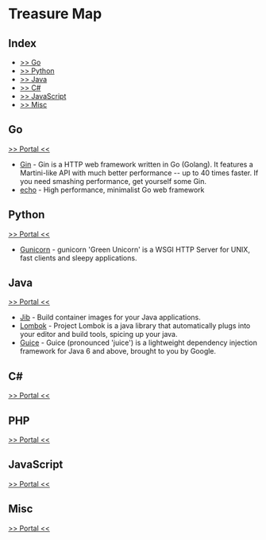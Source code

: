 # Treasure Map

## Index

- [>> Go](#go)
- [>> Python](#python)
- [>> Java](#java)
- [>> C#](#c#)
- [>> JavaScript](#javascript)
- [>> Misc](#misc)

## Go

[>> Portal <<](#WIP)

* [Gin](https://github.com/gin-gonic/gin) - Gin is a HTTP web framework written in Go (Golang). It features a Martini-like API with much better performance -- up to 40 times faster. If you need smashing performance, get yourself some Gin.
* [echo](https://github.com/labstack/echo) - High performance, minimalist Go web framework

## Python

[>> Portal <<](#WIP)

* [Gunicorn](https://github.com/benoitc/gunicorn) - gunicorn 'Green Unicorn' is a WSGI HTTP Server for UNIX, fast clients and sleepy applications.

## Java

[>> Portal <<](#WIP)

* [Jib](https://github.com/GoogleContainerTools/jib) - Build container images for your Java applications.
* [Lombok](https://www.projectlombok.org/) - Project Lombok is a java library that automatically plugs into your editor and build tools, spicing up your java.
* [Guice](https://github.com/google/guice) - Guice (pronounced 'juice') is a lightweight dependency injection framework for Java 6 and above, brought to you by Google. 

## C#

[>> Portal <<](#WIP)

## PHP

[>> Portal <<](#WIP)

## JavaScript

[>> Portal <<](#WIP)

## Misc

[>> Portal <<](#WIP)